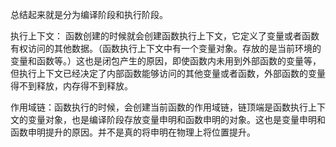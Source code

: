 总结起来就是分为编译阶段和执行阶段。



执行上下文： 函数创建的时候就会创建函数执行上下文，它定义了变量或者函数有权访问的其他数据。（函数执行上下文中有一个变量对象。存放的是当前环境的变量和函数等。）这也是闭包产生的原因，即使函数内未用到外部函数的变量等，但执行上下文已经决定了内部函数能够访问的其他变量或者函数，外部函数的变量得不到释放，内存得不到释放。

作用域链：函数执行的时候，会创建当前函数的作用域链，链顶端是函数执行上下文的变量对象，也是编译阶段存放变量申明和函数申明的对象。这也是变量申明和函数申明提升的原因。并不是真的将申明在物理上将位置提升。

